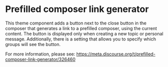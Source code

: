 # Prefilled composer link generator

This theme component adds a button next to the close button in the composer that generates a link to a prefilled composer, using the current content. The button is displayed only when creating a new topic or personal message. Additionally, there is a setting that allows you to specify which groups will see the button.

For more information, please see: https://meta.discourse.org/t/prefilled-composer-link-generator/326460
